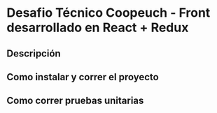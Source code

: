 # Desafio Técnico Coopeuch - Front desarrollado en React + Redux



## Descripción



## Como instalar y correr el proyecto


## Como correr pruebas unitarias

